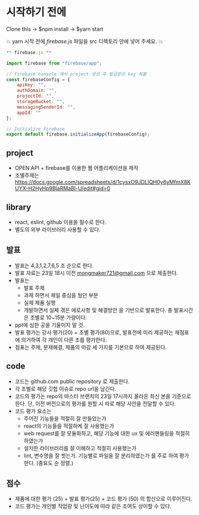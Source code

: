 # 시작하기 전에

Clone this -> $npm install -> $yarn start

:boom: yarn 시작 전에 _firebase.js_ 파일을 src 디렉토리 안에 넣어 주세요. :boom:

```javascript
** firebase.js **

import firebase from "firebase/app";

// firebase console 에서 project 생성 후 발급받은 key 복붙
const firebaseConfig = {
    apiKey: "",
    authDomain: "",
    projectId: "",
    storageBucket: "",
    messagingSenderId: "",
    appId: ""
};

// Initialize Firebase
export default firebase.initializeApp(firebaseConfig);
```



## project

- OPEN API + firebase를 이용한 웹 어플리케이션을 제작
- 조별주제는 https://docs.google.com/spreadsheets/d/1cysxO9JDLIQH0y6yMfmX8KUYX-H2HyHp9BjaRMaBl-U/edit#gid=0 


## library

- react, eslint, github 이용을 필수로 한다.
- 별도의 외부 라이브러리 사용할 수 있다.


## 발표

- 발표는 4,3,1,2,7,6,5 조 순으로 한다.
- 발표 자료는 23일 18시 이전 mongmaker721@gmail.com 으로 제출한다.
- 발표는 
  - 발표 주제
  - 과제 하면서 제일 중심을 뒀던 부분
  - 실제 제품 실행
  - 개발하면서 실제 겪은 에로사항 및 해결방안
을 기반으로 발표한다. 총 발표시간은 조별로 10~15분 가량이다.
- ppt에 심한 공을 기울이지 말 것.
- 발표 평가는 강사 평가(20) + 조별 평가(80)으로, 발표전에 미리 제공하는 채점표에 의거하여 각 개인이 다른 조를 평가한다.
- 점표는 주제, 문제해결, 제품의 마감 세 가지를 기본으로 하여 제공된다.

## code

- 코드는 github.com public repository 로 제출한다.
- 각 조별로 해당 깃헙 이슈로 repo url을 남긴다.
- 코드의 평가는 repo의 마스터 브랜치의 23일 17시까지 올라온 최신 본을 기준으로 한다. 단, 이전 버전으로의 평가를 원할 시 따로 해당 사안을 전달할 수 있다.
- 코드 평가 요소는
  - 주어진 기능들을 적절히 잘 만들었는가
  - react의 기능들을 적절하게 잘 사용했는가
  - web request를 잘 모듈화하고, 해당 기능에 대한 ux 및 에러핸들링을 적절히 하였는가
  - 설치한 라이브러리를 잘 이해하고 적절히 사용했는가
  - lint, 변수명을 잘 썻는가. 기능별로 파일을 잘 분리하였는가
를 주로 하여 평가한다. (중요도 순 정렬.)


## 점수

- 제품에 대한 평가 (25) + 발표 평가(25) + 코드 평가 (50) 의 합산으로 이루어진다.
- 코드 평가는 개인별 작업량 및 난이도에 따라 같은 조여도 상이할 수 있다.
